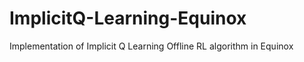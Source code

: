 # ImplicitQ-Learning-Equinox
Implementation of Implicit Q Learning Offline RL algorithm in Equinox 
